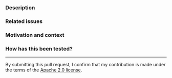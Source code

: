 ### Description


### Related issues


### Motivation and context


### How has this been tested?


---

By submitting this pull request, I confirm that my contribution is made under the terms of the [Apache 2.0 license].

[Apache 2.0 license]: https://www.apache.org/licenses/LICENSE-2.0

